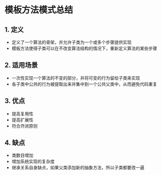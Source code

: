 # 模板方法模式总结



## 1. 定义

- 定义了一个算法的骨架，并允许子类为一个或多个步骤提供实现
- 模板方法使得子类可以在不改变算法结构的情况下，重新定义算法的某些步骤

## 2. 适用场景

- 一次性实现一个算法的不变的部分，并将可变的行为留给子类来实现
- 各子类中公共的行为被提取出来并集中到一个公共父类中，从而避免代码重复

## 3. 优点

- 提高复用性
- 提高扩展性
- 符合开闭原则

## 4. 缺点

- 类数目增加
- 增加系统实现的复杂度
- 继承关系自身缺点，如果父类添加新的抽象方法，所以子类都要改一遍